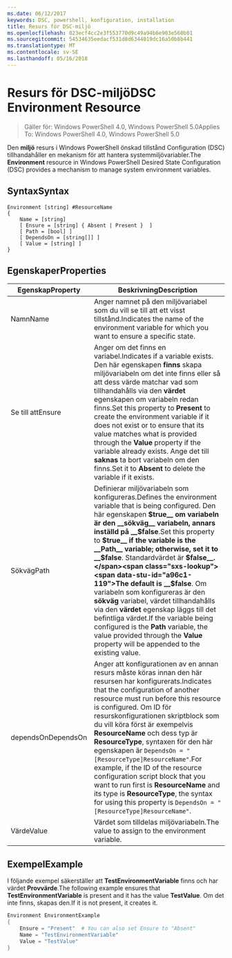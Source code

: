 ```yaml
---
ms.date: 06/12/2017
keywords: DSC, powershell, konfiguration, installation
title: Resurs för DSC-miljö
ms.openlocfilehash: 023ecf4cc2e3f553770d9c49a94b6e903e560b01
ms.sourcegitcommit: 54534635eedacf531d8d6344019dc16a50b8b441
ms.translationtype: MT
ms.contentlocale: sv-SE
ms.lasthandoff: 05/16/2018
---
```

# <a name="dsc-environment-resource"></a><span data-ttu-id="a96c1-103">Resurs för DSC-miljö</span><span class="sxs-lookup"><span data-stu-id="a96c1-103">DSC Environment Resource</span></span>

> <span data-ttu-id="a96c1-104">Gäller för: Windows PowerShell 4.0, Windows PowerShell 5.0</span><span class="sxs-lookup"><span data-stu-id="a96c1-104">Applies To: Windows PowerShell 4.0, Windows PowerShell 5.0</span></span>

<span data-ttu-id="a96c1-105">Den __miljö__ resurs i Windows PowerShell önskad tillstånd Configuration (DSC) tillhandahåller en mekanism för att hantera systemmiljövariabler.</span><span class="sxs-lookup"><span data-stu-id="a96c1-105">The __Environment__ resource in Windows PowerShell Desired State Configuration (DSC) provides a mechanism to manage system environment variables.</span></span>

## <a name="syntax"></a><span data-ttu-id="a96c1-106">Syntax</span><span class="sxs-lookup"><span data-stu-id="a96c1-106">Syntax</span></span>
``` mof
Environment [string] #ResourceName
{
    Name = [string]
    [ Ensure = [string] { Absent | Present }  ]
    [ Path = [bool] ]
    [ DependsOn = [string[]] ]
    [ Value = [string] ]
}
```

## <a name="properties"></a><span data-ttu-id="a96c1-107">Egenskaper</span><span class="sxs-lookup"><span data-stu-id="a96c1-107">Properties</span></span>

|  <span data-ttu-id="a96c1-108">Egenskap</span><span class="sxs-lookup"><span data-stu-id="a96c1-108">Property</span></span>  |  <span data-ttu-id="a96c1-109">Beskrivning</span><span class="sxs-lookup"><span data-stu-id="a96c1-109">Description</span></span>   |
|---|---|
| <span data-ttu-id="a96c1-110">Namn</span><span class="sxs-lookup"><span data-stu-id="a96c1-110">Name</span></span>| <span data-ttu-id="a96c1-111">Anger namnet på den miljövariabel som du vill se till att ett visst tillstånd.</span><span class="sxs-lookup"><span data-stu-id="a96c1-111">Indicates the name of the environment variable for which you want to ensure a specific state.</span></span>|
| <span data-ttu-id="a96c1-112">Se till att</span><span class="sxs-lookup"><span data-stu-id="a96c1-112">Ensure</span></span>| <span data-ttu-id="a96c1-113">Anger om det finns en variabel.</span><span class="sxs-lookup"><span data-stu-id="a96c1-113">Indicates if a variable exists.</span></span> <span data-ttu-id="a96c1-114">Den här egenskapen __finns__ skapa miljövariabeln om det inte finns eller så att dess värde matchar vad som tillhandahålls via den __värdet__ egenskapen om variabeln redan finns.</span><span class="sxs-lookup"><span data-stu-id="a96c1-114">Set this property to __Present__ to create the environment variable if it does not exist or to ensure that its value matches what is provided through the __Value__ property if the variable already exists.</span></span> <span data-ttu-id="a96c1-115">Ange det till __saknas__ ta bort variabeln om den finns.</span><span class="sxs-lookup"><span data-stu-id="a96c1-115">Set it to __Absent__ to delete the variable if it exists.</span></span>|
| <span data-ttu-id="a96c1-116">Sökväg</span><span class="sxs-lookup"><span data-stu-id="a96c1-116">Path</span></span>| <span data-ttu-id="a96c1-117">Definierar miljövariabeln som konfigureras.</span><span class="sxs-lookup"><span data-stu-id="a96c1-117">Defines the environment variable that is being configured.</span></span> <span data-ttu-id="a96c1-118">Den här egenskapen __$true__ om variabeln är den __sökväg__ variabeln, annars inställd på __$false__.</span><span class="sxs-lookup"><span data-stu-id="a96c1-118">Set this property to __$true__ if the variable is the __Path__ variable; otherwise, set it to __$false__.</span></span> <span data-ttu-id="a96c1-119">Standardvärdet är __$false__.</span><span class="sxs-lookup"><span data-stu-id="a96c1-119">The default is __$false__.</span></span> <span data-ttu-id="a96c1-120">Om variabeln som konfigureras är den __sökväg__ variabel, värdet tillhandahålls via den __värdet__ egenskap läggs till det befintliga värdet.</span><span class="sxs-lookup"><span data-stu-id="a96c1-120">If the variable being configured is the __Path__ variable, the value provided through the __Value__ property will be appended to the existing value.</span></span>|
| <span data-ttu-id="a96c1-121">dependsOn</span><span class="sxs-lookup"><span data-stu-id="a96c1-121">DependsOn</span></span> | <span data-ttu-id="a96c1-122">Anger att konfigurationen av en annan resurs måste köras innan den här resursen har konfigurerats.</span><span class="sxs-lookup"><span data-stu-id="a96c1-122">Indicates that the configuration of another resource must run before this resource is configured.</span></span> <span data-ttu-id="a96c1-123">Om ID för resurskonfigurationen skriptblock som du vill köra först är exempelvis __ResourceName__ och dess typ är __ResourceType__, syntaxen för den här egenskapen är `DependsOn = "[ResourceType]ResourceName"`.</span><span class="sxs-lookup"><span data-stu-id="a96c1-123">For example, if the ID of the resource configuration script block that you want to run first is __ResourceName__ and its type is __ResourceType__, the syntax for using this property is `DependsOn = "[ResourceType]ResourceName"`.</span></span>|
| <span data-ttu-id="a96c1-124">Värde</span><span class="sxs-lookup"><span data-stu-id="a96c1-124">Value</span></span>| <span data-ttu-id="a96c1-125">Värdet som tilldelas miljövariabeln.</span><span class="sxs-lookup"><span data-stu-id="a96c1-125">The value to assign to the environment variable.</span></span>|

## <a name="example"></a><span data-ttu-id="a96c1-126">Exempel</span><span class="sxs-lookup"><span data-stu-id="a96c1-126">Example</span></span>

<span data-ttu-id="a96c1-127">I följande exempel säkerställer att __TestEnvironmentVariable__ finns och har värdet __Provvärde__.</span><span class="sxs-lookup"><span data-stu-id="a96c1-127">The following example ensures that __TestEnvironmentVariable__ is present and it has the value __TestValue__.</span></span> <span data-ttu-id="a96c1-128">Om det inte finns, skapas den.</span><span class="sxs-lookup"><span data-stu-id="a96c1-128">If it is not present, it creates it.</span></span>

```powershell
Environment EnvironmentExample
{
    Ensure = "Present"  # You can also set Ensure to "Absent"
    Name = "TestEnvironmentVariable"
    Value = "TestValue"
}
```